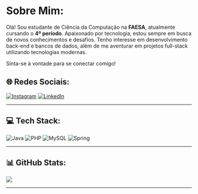 # Sobre Mim:
Olá! Sou estudante de Ciência da Computação na **FAESA**, atualmente cursando o **4º período**. Apaixonado por tecnologia, estou sempre em busca de novos conhecimentos e desafios. Tenho interesse em desenvolvimento back-end e bancos de dados, além de me aventurar em projetos full-stack utilizando tecnologias modernas. 

Sinta-se à vontade para se conectar comigo!

## 🌐 Redes Sociais:
[![Instagram](https://img.shields.io/badge/Instagram-%23E4405F.svg?style=for-the-badge&logo=Instagram&logoColor=white)](https://instagram.com/bernardo__merlo) 
[![LinkedIn](https://img.shields.io/badge/LinkedIn-%230077B5.svg?style=for-the-badge&logo=linkedin&logoColor=white)](https://www.linkedin.com/in/bernardo--merlo/)

---

## 💻 Tech Stack:
![Java](https://img.shields.io/badge/Java-%23ED8B00.svg?style=for-the-badge&logo=java&logoColor=white) 
![PHP](https://img.shields.io/badge/PHP-%23777BB4.svg?style=for-the-badge&logo=php&logoColor=white)
![MySQL](https://img.shields.io/badge/MySQL-%2300f.svg?style=for-the-badge&logo=mysql&logoColor=white) 
![Spring](https://img.shields.io/badge/Spring-%236DB33F.svg?style=for-the-badge&logo=spring&logoColor=white) 

---

## 📊 GitHub Stats:
![](https://github-readme-stats.vercel.app/api/top-langs/?username=bernardomerlo&theme=dark&hide_border=false&include_all_commits=true&count_private=true&layout=compact)

---

